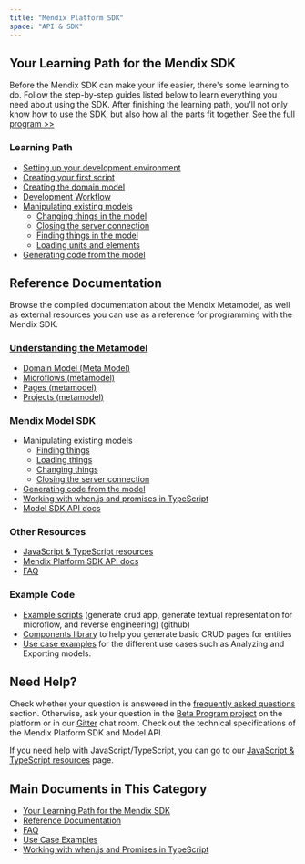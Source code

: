 ```yaml
---
title: "Mendix Platform SDK"
space: "API & SDK"
---
```

## Your Learning Path for the Mendix SDK

Before the Mendix SDK can make your life easier, there's some learning to do. Follow the step-by-step guides listed below to learn everything you need about using the SDK. After finishing the learning path, you'll not only know how to use the SDK, but also how all the parts fit together. [See the full program >>](your-learning-path-for-the-mendix-sdk)

### Learning Path

*   [Setting up your development environment](setting-up-your-development-environment)
*   [Creating your first script](creating-your-first-script)
*   [Creating the domain model](creating-the-domain-model)
*   [Development Workflow](development-workflow)
*   [Manipulating existing models](manipulating-existing-models)
    *   [Changing things in the model](changing-things-in-the-model)
    *   [Closing the server connection](closing-the-server-connection)
    *   [Finding things in the model](finding-things-in-the-model)
    *   [Loading units and elements](loading-units-and-elements)
*   [Generating code from the model](generating-code-from-the-model)

## Reference Documentation

Browse the compiled documentation about the Mendix Metamodel, as well as external resources you can use as a reference for programming with the Mendix SDK.

### [Understanding the Metamodel](understanding-the-metamodel)

*   [Domain Model (Meta Model)](domain-model-metamodel)
*   [Microflows (metamodel)](microflows-metamodel)
*   [Pages (metamodel)](pages-metamodel)
*   [Projects (metamodel)](projects-metamodel)

### Mendix Model SDK

*   Manipulating existing models
    *   [Finding things](finding-things-in-the-model)
    *   [Loading things](loading-units-and-elements)
    *   [Changing things](changing-things-in-the-model)
    *   [Closing the server connection](closing-the-server-connection)
*   [Generating code from the model](generating-code-from-the-model)
*   [Working with when.js and promises in TypeScript](working-with-when.js-and-promises-in-typescript)
*   [Model SDK API docs](https://apidocs.mendix.com/modelsdk/latest/index.html)

### Other Resources

*   [JavaScript & TypeScript resources](javascript-typescript-resources)
*   [Mendix Platform SDK API docs](https://apidocs.mendix.com/platformsdk/latest/)
*   [FAQ](faq)

### Example Code

*   [Example scripts](https://github.com/mendix/mendixplatformsdk-examples) (generate crud app, generate textual representation for microflow, and reverse engineering) (github)
*   [Components library](https://github.com/mendix/mendixmodelcomponents) to help you generate basic CRUD pages for entities
*   [Use case examples](use-case-examples) for the different use cases such as Analyzing and Exporting models.

## Need Help?

Check whether your question is answered in the [frequently asked questions](faq) section. Otherwise, ask your question in the [Beta Program project](https://sprintr.home.mendix.com/link/project/5d2b2ddb-5cdb-479f-b8de-0bf1e883356a) on the platform or in our [Gitter](https://gitter.im/mendix/mendixplatformsdk) chat room. Check out the technical specifications of the Mendix Platform SDK and Model API.

If you need help with JavaScript/TypeScript, you can go to our [JavaScript & TypeScript resources](javascript-typescript-resources) page.

## Main Documents in This Category

* [Your Learning Path for the Mendix SDK](your-learning-path-for-the-mendix-sdk)
* [Reference Documentation](reference-documentation)
* [FAQ](faq)
* [Use Case Examples](use-case-examples)
* [Working with when.js and Promises in TypeScript](working-with-when.js-and-promises-in-typescript)
